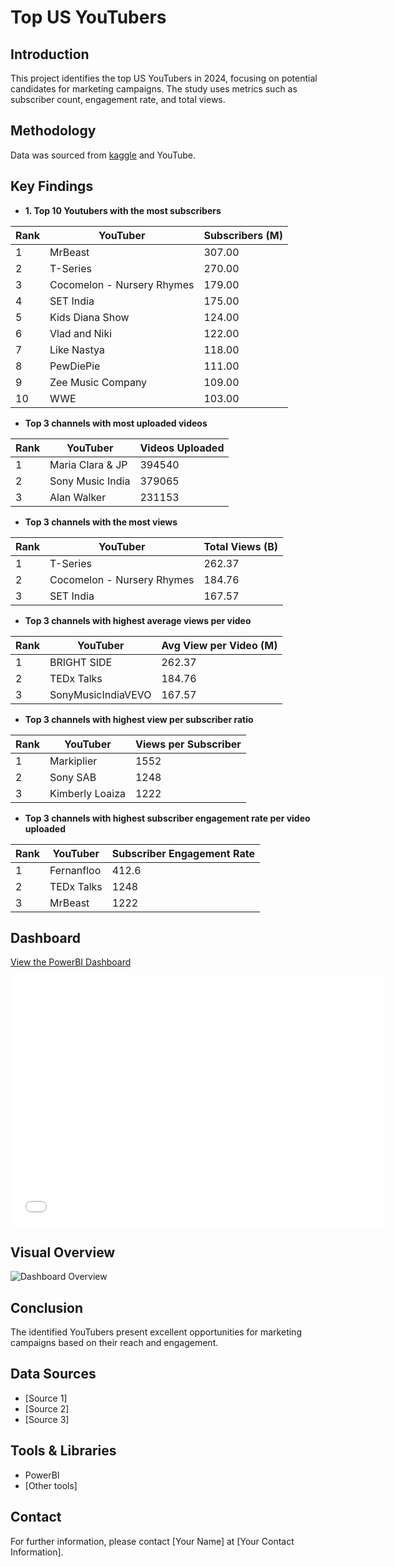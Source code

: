 # Top US YouTubers

## Introduction
This project identifies the top US YouTubers in 2024, focusing on potential candidates for marketing campaigns. The study uses metrics such as subscriber count, engagement rate, and total views.

## Methodology
Data was sourced from [kaggle](https://www.kaggle.com/datasets/bhavyadhingra00020/top-100-social-media-influencers-2024-countrywise?resource=download) and YouTube. 

## Key Findings
- **1. Top 10 Youtubers with the most subscribers**

| Rank | YouTuber                   | Subscribers (M) |
| ---- | -------------------------- | --------------- | 
| 1    | MrBeast                    | 307.00          | 
| 2    | T-Series                   | 270.00          | 
| 3    | Cocomelon - Nursery Rhymes | 179.00          | 
| 4    | SET India                  | 175.00          | 
| 5    | Kids Diana Show            | 124.00          | 
| 6    | Vlad and Niki              | 122.00          |
| 7    | Like Nastya                | 118.00          | 
| 8    | PewDiePie                  | 111.00          |
| 9    | Zee Music Company          | 109.00          | 
| 10   | WWE                        | 103.00          | 

- **Top 3 channels with most uploaded videos**

| Rank | YouTuber          | Videos Uploaded |
| ---- | ----------------- | --------------- |
| 1    | Maria Clara & JP  | 394540          |
| 2    | Sony Music India  | 379065          |
| 3    | Alan Walker       | 231153          |

- **Top 3 channels with the most views**

| Rank | YouTuber                     | Total Views (B) |
| ---- | ---------------------------- | --------------- |
| 1    | T-Series                     | 262.37          |
| 2    | Cocomelon - Nursery Rhymes   | 184.76          |
| 3    | SET India                    | 167.57          |

- **Top 3 channels with highest average views per video**

| Rank | YouTuber            | Avg View per Video (M) |
| ---- | ------------------- | ---------------------- |
| 1    | BRIGHT SIDE         | 262.37                 |
| 2    | TEDx Talks          | 184.76                 |
| 3    | SonyMusicIndiaVEVO  | 167.57                 |

- **Top 3 channels with highest view per subscriber ratio**

| Rank | YouTuber            | Views per Subscriber   |
| ---- | ------------------- | ---------------------- |
| 1    | Markiplier          | 1552                   |
| 2    | Sony SAB            | 1248                   |
| 3    | Kimberly Loaiza     | 1222                   |

- **Top 3 channels with highest subscriber engagement rate per video uploaded**

| Rank | YouTuber   | Subscriber Engagement Rate|
| ---- | -----------| ------------------------- |
| 1    | Fernanfloo | 412.6                     |
| 2    | TEDx Talks | 1248                      |
| 3    | MrBeast    | 1222                      |

## Dashboard
[View the PowerBI Dashboard](YOUR_LINK_HERE)

<iframe width="600" height="400" src="EMBED_LINK_HERE" frameborder="0" allowfullscreen="true"></iframe>

## Visual Overview
![Dashboard Overview](URL_TO_YOUR_IMAGE)

## Conclusion
The identified YouTubers present excellent opportunities for marketing campaigns based on their reach and engagement.

## Data Sources
- [Source 1]
- [Source 2]
- [Source 3]

## Tools & Libraries
- PowerBI
- [Other tools]

## Contact
For further information, please contact [Your Name] at [Your Contact Information].

